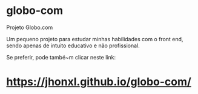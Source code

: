 # globo-com
Projeto Globo.com

Um pequeno projeto para estudar minhas habilidades com o front end, sendo apenas de intuito educativo e não profissional.

Se preferir, pode també~m clicar neste link:
# https://jhonxl.github.io/globo-com/
